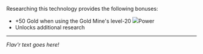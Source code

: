 Researching this technology provides the following bonuses:
* +50 Gold when using the Gold Mine's level-20 ![](/assets/lightning.svg)Power
* Unlocks additional research

---

_Flav'r text goes here!_
